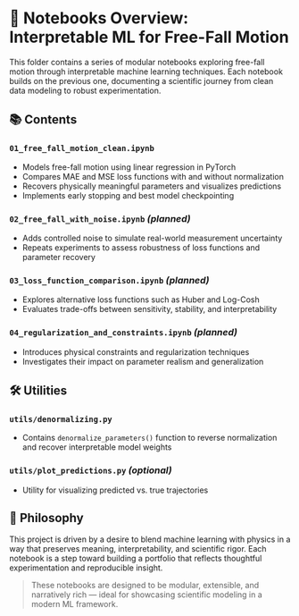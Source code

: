 # 📘 Notebooks Overview: Interpretable ML for Free-Fall Motion

This folder contains a series of modular notebooks exploring free-fall motion through interpretable machine learning techniques. Each notebook builds on the previous one, documenting a scientific journey from clean data modeling to robust experimentation.

## 📚 Contents

### `01_free_fall_motion_clean.ipynb`
- Models free-fall motion using linear regression in PyTorch
- Compares MAE and MSE loss functions with and without normalization
- Recovers physically meaningful parameters and visualizes predictions
- Implements early stopping and best model checkpointing

### `02_free_fall_with_noise.ipynb` *(planned)*
- Adds controlled noise to simulate real-world measurement uncertainty
- Repeats experiments to assess robustness of loss functions and parameter recovery

### `03_loss_function_comparison.ipynb` *(planned)*
- Explores alternative loss functions such as Huber and Log-Cosh
- Evaluates trade-offs between sensitivity, stability, and interpretability

### `04_regularization_and_constraints.ipynb` *(planned)*
- Introduces physical constraints and regularization techniques
- Investigates their impact on parameter realism and generalization

## 🛠️ Utilities

### `utils/denormalizing.py`
- Contains `denormalize_parameters()` function to reverse normalization and recover interpretable model weights

### `utils/plot_predictions.py` *(optional)*
- Utility for visualizing predicted vs. true trajectories

## 🧠 Philosophy

This project is driven by a desire to blend machine learning with physics in a way that preserves meaning, interpretability, and scientific rigor. Each notebook is a step toward building a portfolio that reflects thoughtful experimentation and reproducible insight.

> These notebooks are designed to be modular, extensible, and narratively rich — ideal for showcasing scientific modeling in a modern ML framework.
